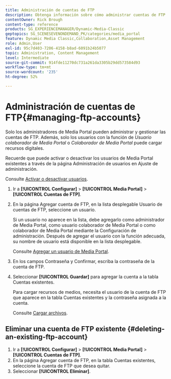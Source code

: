 ```yaml
---
title: Administración de cuentas de FTP
description: Obtenga información sobre cómo administrar cuentas de FTP en Adobe Dynamic Media Classic.
contentOwner: Rick Brough
content-type: reference
products: SG_EXPERIENCEMANAGER/Dynamic-Media-Classic
geptopics: SG_SCENESEVENONDEMAND_PK/categories/media_portal
feature: Dynamic Media Classic,Collaboration,Asset Management
role: Admin,User
exl-id: 95c7d403-7206-4158-b8ad-6091b24b5077
topic: Administration, Content Management
level: Intermediate
source-git-commit: 914fde11270dc731a261da3305b29dd573584d93
workflow-type: tm+mt
source-wordcount: '235'
ht-degree: 52%

---
```


# Administración de cuentas de FTP{#managing-ftp-accounts}

Solo los administradores de Media Portal pueden administrar y gestionar las cuentas de FTP. Además, solo los usuarios con la función de *Usuario colaborador de Media Portal* o *Colaborador de Media Portal* puede cargar recursos digitales.

Recuerde que puede activar o desactivar los usuarios de Media Portal existentes a través de la página Administración de usuarios en Ajuste de administración.

Consulte [Activar o desactivar usuarios](administration-setup.md#activating_or_deactivating_users).

1. Ir a **[!UICONTROL Configurar]** > **[!UICONTROL Media Portal]** > **[!UICONTROL Cuentas de FTP]**.
1. En la página Agregar cuenta de FTP, en la lista desplegable Usuario de cuentas de FTP, seleccione un usuario.

   Si un usuario no aparece en la lista, debe agregarlo como administrador de Media Portal, como usuario colaborador de Media Portal o como colaborador de Media Portal mediante la Configuración de administración. Después de agregar el usuario con la función adecuada, su nombre de usuario está disponible en la lista desplegable.

   Consulte [Agregar un usuario de Media Portal](adding-media-portal-users.md#adding_a_media_portal_user).

1. En los campos Contraseña y Confirmar, escriba la contraseña de la cuenta de FTP.
1. Seleccionar **[!UICONTROL Guardar]** para agregar la cuenta a la tabla Cuentas existentes.

   Para cargar recursos de medios, necesita el usuario de la cuenta de FTP que aparece en la tabla Cuentas existentes y la contraseña asignada a la cuenta.

   Consulte [Cargar archivos](uploading-files.md#uploading_files).

## Eliminar una cuenta de FTP existente {#deleting-an-existing-ftp-account}

1. Ir a **[!UICONTROL Configurar]** > **[!UICONTROL Media Portal]** > **[!UICONTROL Cuentas de FTP]**.
1. En la página Agregar cuenta de FTP, en la tabla Cuentas existentes, seleccione la cuenta de FTP que desea quitar.
1. Seleccionar **[!UICONTROL Eliminar]**.
